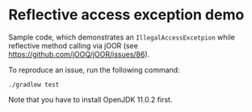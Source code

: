 # Reflective access exception demo

Sample code, which demonstrates an `IllegalAccessExcetpion` while reflective method calling via jOOR (see https://github.com/jOOQ/jOOR/issues/86).

To reproduce an issue, run the following command:
```
./gradlew test
```

Note that you have to install OpenJDK 11.0.2 first.
